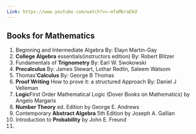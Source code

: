 ```yaml
---
Link: https://www.youtube.com/watch?v=-mfaMbraEkU
---
```

## Books for Mathematics
1. Beginning and Intermediate Algebra By: Elayn Martin-Gay
2. **College Algebra** essentials(instructors edition) By: Robert Blitzer
3. Fundamentals of **Trignometry** By: Earl W. Swokowski
4. **Precalculus** By: James Stewart, Lothar Redlin, Saleem Watsom
5. Thomas'**Calculus** By: George B Thomas
6. **Proof Writing** How to prove it: a structured Approach By: Daniel J Velleman
7. **Logic**First Order Mathematical Logic (Dover Books on Mathematics) by Angelo Margaris
8. **Number Theory** ed. Edition by George E. Andrews
9. Contemporary **Abstract Algebra** 5th Edition by Joseph A. Gallian
10. Introduction to **Probability** by John E. Freund 
11. 







